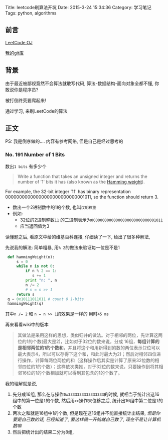 Title: leetcode刷算法开坑
Date: 2015-3-24 15:34:36
Category: 学习笔记
Tags: python, algorithms

## 前言

[LeetCode OJ](https://leetcode.com/problemset/algorithms/)

[我的git库](https://github.com/chencoyote/pyleetcode)

## 背景

由于最近被鄙视竟然不会算法就敢写代码, 算法-数据结构-面向对象全都不懂, 你敢说你是程序员?

被打倒终究要爬起来!

通过学习,  来刷LeetCode的算法

## 正文

PS: 我是倒序做的.... 内容有参考网络, 但是自己是经过思考的

### No. 191 Number of 1 Bits

数出`1 bits` 有多少个

> Write a function that takes an unsigned integer and returns the number of ’1' bits it has (also known as the [Hamming weight](http://en.wikipedia.org/wiki/Hamming_weight)).

For example, the 32-bit integer ’11' has binary representation 00000000000000000000000000001011, so the function should return 3.

- 数出一个2进制数中的1的个数, 也叫`汉明权重`
- 例如:
   - 32位的2进制整数`11` 的二进制表示为`00000000000000000000000000001011`
   - 应当返回值为3

读懂题之后, 看原文中给的维基百科连接, 仔细读了一下, 给出了很多种解法, 

先说我的解法:
简单粗暴, 用`% 2`的做法来验证每一位是不是1

```python
 def hammingWeight(n):                                                           
     s = 0                                                                       
     while n is not 0:                                                           
         if n % 2 == 1:                                                          
            s += 1                                                               
         print "n: ", n                                                          
         n /= 2                                                                  
         # n = n >> 1                                                            
     return s                                                                    
 q = 0x10111011011 # count 8 1-bits
 hammingWeight(q)
```

其中`n /= 2` 和 `n = n >> 1`的效果是一样的
用时`45 ms`

再来看看wiki中的版本

> 其做法是采用这样的思想，类似归并的做法。对于相邻的两位，先计算这两位的1的个数(最大是2)，比如对于32位的数来说，分成 16组，**每组计算的是相邻两位的1的个数和**，并且将这个和用新得到的数的两位表示(2位可以最大表示4，所以可以存得下这个和，和此时最大为2)；然后对相邻四位进行操作，计算每两位两位的和（这样操作后其实是计算了原来32位数的相邻四位的1的个数）；这样依次类推，对于32位的数来说，只要操作到将其相邻16位的1的个数相加就可以得到其包含的1的个数了。

我的理解就是说, 
1. 先分成16组, 那么在与操作`0x3333333333333333`的时候, 就相当于统计出这16组中的第一位是`1`的个数, 然后用`>>`操作来位移之后, 统计出16组中第二位是`1`的个数
2. 两次之和就是16组中1的个数, 但是现在这16组并不能直接统计出结果, _但是你要是自己数的话, 已经知道了, 要这样做一开始就自己数了, 现在不是让计算机数嘛_
3. 然后把统计出的结果二分为8组, 